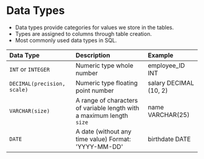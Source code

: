 # **Data Types**
- Data types provide categories for values we store in the tables.
- Types are assigned to columns through table creation.
- Most commonly used data types in SQL.

Data Type | Description | Example
:--- | :--- |:---
`INT` or `INTEGER` | Numeric type whole number | employee_ID INT
`DECIMAL(precision, scale)` | Numeric type floating point number | salary DECIMAL (10, 2)
`VARCHAR(size)` | A range of characters of variable length with a maximum length `size` | name VARCHAR(25)
`DATE` | A date (without any time value) Format: 'YYYY-MM-DD' | birthdate DATE
